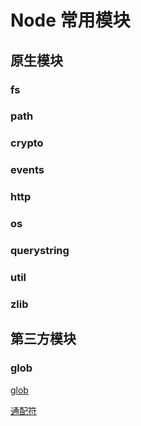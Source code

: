 # Node 常用模块

## 原生模块
### fs

### path

### crypto

### events

### http

### os

### querystring

### util

### zlib


## 第三方模块

### glob

[glob](https://github.com/isaacs/node-glob#readme)

[通配符](http://www.ruanyifeng.com/blog/2018/09/bash-wildcards.html)